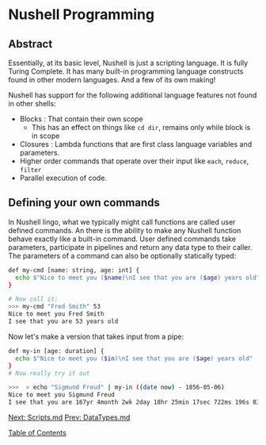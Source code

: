 # Nushell Programming

## Abstract

Essentially, at its basic level, Nushell is just a scripting language.
It is fully Turing Complete. It has many built-in programming language
constructs found in other modern languages. And a few of its own making!

Nushell has support for the following additional language features not found
in other shells:

- Blocks : That contain their own scope
  * This has an effect on things like `cd dir`, remains only while block is in scope
- Closures : Lambda functions that are first class language variables and parameters.
- Higher order commands that operate over their input like `each`, `reduce`, `filter`
- Parallel execution of code.


## Defining your own commands

In Nushell lingo, what we typically might call functions are called user
defined commands. An there is the ability to make any Nushell function
behave exactly like a built-in command. User defined commands take parameters,
participate in pipelines and return any data type to their caller.
The parameters of a command can also be optionally statically typed:

```sh
def my-cmd [name: string, age: int] {
  echo $"Nice to meet you ($name)\nI see that you are ($age) years old"
}

# Now call it:
>>> my-cmd "Fred Smith" 53
Nice to meet you Fred Smith
I see that you are 53 years old
```


Now let's make a version that takes input from a pipe:

```sh
def my-in [age: duration] {
  echo $"Nice to meet you ($in)\nI see that you are ($age) years old"
}
# Now really try it out

>>>  > echo "Sigmund Freud" | my-in ((date now) - 1856-05-06)
Nice to meet you Sigmund Freud
I see that you are 167yr 4month 2wk 2day 18hr 25min 17sec 722ms 196s 836ns years old
```
[Next: Scripts.md](007_Scripts.md) [Prev: DataTypes.md](005_DataTypes.md)


[Table of Contents](toc.md)
